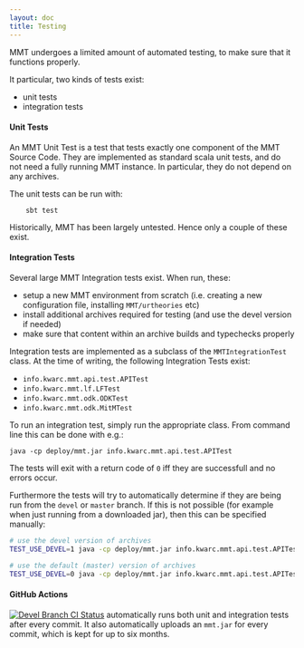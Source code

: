 ```yaml
---
layout: doc
title: Testing
---
```


MMT undergoes a limited amount of automated testing, to make sure that it functions properly. 

It particular, two kinds of tests exist:

- unit tests
- integration tests

#### Unit Tests

An MMT Unit Test is a test that tests exactly one component of the MMT Source Code. 
They are implemented as standard scala unit tests, and do not need a fully running MMT instance. 
In particular, they do not depend on any archives. 

The unit tests can be run with:

```
    sbt test
```

Historically, MMT has been largely untested. 
Hence only a couple of these exist. 

#### Integration Tests

Several large MMT Integration tests exist. 
When run, these:

- setup a new MMT environment from scratch (i.e. creating a new configuration file, installing `MMT/urtheories` etc)
- install additional archives required for testing (and use the devel version if needed)
- make sure that content within an archive builds and typechecks properly

Integration tests are implemented as a subclass of the `MMTIntegrationTest` class. 
At the time of writing, the following Integration Tests exist:

- `info.kwarc.mmt.api.test.APITest`
- `info.kwarc.mmt.lf.LFTest`
- `info.kwarc.mmt.odk.ODKTest`
- `info.kwarc.mmt.odk.MitMTest`

To run an integration test, simply run the appropriate class. 
From command line this can be done with e.g.:

```
java -cp deploy/mmt.jar info.kwarc.mmt.api.test.APITest
```

The tests will exit with a return code of `0` iff they are successfull and no errors occur. 

Furthermore the tests will try to automatically determine if they are being run from the `devel` or `master` branch. 
If this is not possible (for example when just running from a downloaded jar), then this can be specified manually:

```bash
# use the devel version of archives
TEST_USE_DEVEL=1 java -cp deploy/mmt.jar info.kwarc.mmt.api.test.APITest

# use the default (master) version of archives
TEST_USE_DEVEL=0 java -cp deploy/mmt.jar info.kwarc.mmt.api.test.APITest
```

#### GitHub Actions

[![Devel Branch CI Status](https://github.com/Uniformal/MMT/workflows/CI/badge.svg?branch=devel)](https://github.com/UniFormal/MMT/actions?query=workflow%3ACI) automatically runs both unit and integration tests after every commit. 
It also automatically uploads an `mmt.jar` for every commit, which is kept for up to six months. 